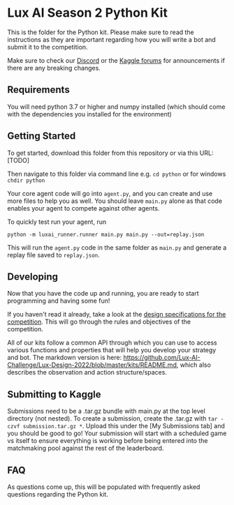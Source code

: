 # Lux AI Season 2 Python Kit

This is the folder for the Python kit. Please make sure to read the instructions as they are important regarding how you will write a bot and submit it to the competition.

Make sure to check our [Discord](https://discord.gg/aWJt3UAcgn) or the [Kaggle forums]() for announcements if there are any breaking changes.

## Requirements

You will need python 3.7 or higher and numpy installed (which should come with the dependencies you installed for the environment)


## Getting Started

To get started, download this folder from this repository or via this URL: [TODO]

Then navigate to this folder via command line e.g. `cd python` or for windows `chdir python`

Your core agent code will go into `agent.py`, and you can create and use more files to help you as well. You should leave `main.py` alone as that code enables your agent to compete against other agents. 

To quickly test run your agent, run

```
python -m luxai_runner.runner main.py main.py --out=replay.json
```

This will run the `agent.py` code in the same folder as `main.py` and generate a replay file saved to `replay.json`.

## Developing
Now that you have the code up and running, you are ready to start programming and having some fun!

If you haven't read it already, take a look at the [design specifications for the competition](https://www.lux-ai.org/specs-2022). This will go through the rules and objectives of the competition.

All of our kits follow a common API through which you can use to access various functions and properties that will help you develop your strategy and bot. The markdown version is here: https://github.com/Lux-AI-Challenge/Lux-Design-2022/blob/master/kits/README.md, which also describes the observation and action structure/spaces.

## Submitting to Kaggle

Submissions need to be a .tar.gz bundle with main.py at the top level directory (not nested). To create a submission, create the .tar.gz with `tar -czvf submission.tar.gz *`. Upload this under the [My Submissions tab] and you should be good to go! Your submission will start with a scheduled game vs itself to ensure everything is working before being entered into the matchmaking pool against the rest of the leaderboard.

## FAQ

As questions come up, this will be populated with frequently asked questions regarding the Python kit.
